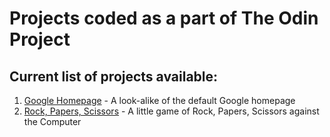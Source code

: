 # Projects coded as a part of The Odin Project

## Current list of projects available:

1. [Google Homepage](/google-homepage/index.html) - A look-alike of the default Google homepage
2. [Rock, Papers, Scissors](/rock-paper-scissors-js/index.html) - A little game of Rock, Papers, Scissors against the Computer